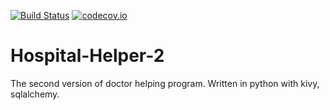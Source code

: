 [![Build Status](https://travis-ci.org/aq1/Hospital-Helper-2.svg?branch=master)](https://travis-ci.org/aq1/Hospital-Helper-2)
[![codecov.io](http://codecov.io/github/aq1/Hospital-Helper-2/coverage.svg?branch=master)](http://codecov.io/github/aq1/Hospital-Helper-2?branch=master)

# Hospital-Helper-2
The second version of doctor helping program. Written in python with kivy, sqlalchemy.
